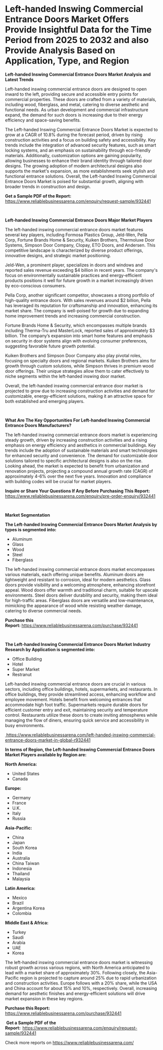 <p><h1>Left-handed Inswing Commercial Entrance Doors Market Offers Provide Insightful Data for the Time Period from 2025 to 2032 and also Provide Analysis Based on Application, Type, and Region</h1></p><p><strong>Left-handed Inswing Commercial Entrance Doors Market Analysis and Latest Trends</strong></p>
<p><p>Left-handed inswing commercial entrance doors are designed to open inward to the left, providing secure and accessible entry points for commercial properties. These doors are crafted from a variety of materials, including wood, fiberglass, and metal, catering to diverse aesthetic and functional needs. As urban development and commercial infrastructure expand, the demand for such doors is increasing due to their energy efficiency and space-saving benefits.</p><p>The Left-handed Inswing Commercial Entrance Doors Market is expected to grow at a CAGR of 10.8% during the forecast period, driven by rising construction activities and a focus on building safety and accessibility. Key trends include the integration of advanced security features, such as smart locking systems, and an emphasis on sustainability through eco-friendly materials. Additionally, customization options are gaining popularity, allowing businesses to enhance their brand identity through tailored door designs. The growing adoption of modern architectural designs also supports the market's expansion, as more establishments seek stylish and functional entrance solutions. Overall, the Left-handed Inswing Commercial Entrance Doors Market is poised for substantial growth, aligning with broader trends in construction and design.</p></p>
<p><strong>Get a Sample PDF of the Report:&nbsp;</strong> <a href="https://www.reliablebusinessarena.com/enquiry/request-sample/932441?utm_campaign=1841&utm_medium=2&utm_source=Github&utm_content=ia&utm_term=21032025&utm_id=left-handed-inswing-commercial-entrance-doors">https://www.reliablebusinessarena.com/enquiry/request-sample/932441</a></p>
<p>&nbsp;</p>
<p><strong>Left-handed Inswing Commercial Entrance Doors Major Market Players</strong></p>
<p><p>The left-handed inswing commercial entrance doors market features several key players, including Formosa Plastics Group, Jeld-Wen, Pella Corp, Fortune Brands Home & Security, Kuiken Brothers, Thermoluxe Door Systems, Simpson Door Company, Clopay, ETO Doors, and Andersen. This competitive landscape is characterized by diverse product offerings, innovative designs, and strategic market positioning.</p><p>Jeld-Wen, a prominent player, specializes in doors and windows and reported sales revenue exceeding $4 billion in recent years. The company's focus on environmentally sustainable practices and energy-efficient products positions it well for future growth in a market increasingly driven by eco-conscious consumers.</p><p>Pella Corp, another significant competitor, showcases a strong portfolio of high-quality entrance doors. With sales revenues around $2 billion, Pella has leveraged its reputation for craftsmanship and innovation, enhancing its market share. The company is well-poised for growth due to expanding home improvement trends and increasing commercial construction.</p><p>Fortune Brands Home & Security, which encompasses multiple brands including Therma-Tru and MasterLock, reported sales of approximately $3 billion. The company’s expansion into smart home features and emphasis on security in door systems align with evolving consumer preferences, suggesting favorable future growth potential.</p><p>Kuiken Brothers and Simpson Door Company also play pivotal roles, focusing on specialty doors and regional markets. Kuiken Brothers aims for growth through custom solutions, while Simpson thrives in premium wood door offerings. Their unique strategies allow them to cater effectively to niche segments within the left-handed inswing door market.</p><p>Overall, the left-handed inswing commercial entrance door market is projected to grow due to increasing construction activities and demand for customizable, energy-efficient solutions, making it an attractive space for both established and emerging players.</p></p>
<p>&nbsp;</p>
<p><strong>What Are The Key Opportunities For Left-handed Inswing Commercial Entrance Doors Manufacturers?</strong></p>
<p><p>The left-handed inswing commercial entrance doors market is experiencing steady growth, driven by increasing construction activities and a rising emphasis on energy efficiency and aesthetics in commercial buildings. Key trends include the adoption of sustainable materials and smart technologies for enhanced security and convenience. The demand for customizable door solutions tailored to specific architectural designs is also on the rise. Looking ahead, the market is expected to benefit from urbanization and renovation projects, projecting a compound annual growth rate (CAGR) of approximately 4-6% over the next five years. Innovation and compliance with building codes will be crucial for market players.</p></p>
<p><strong>Inquire or Share Your Questions If Any Before Purchasing This Report:</strong> <a href="https://www.reliablebusinessarena.com/enquiry/pre-order-enquiry/932441?utm_campaign=1841&utm_medium=2&utm_source=Github&utm_content=ia&utm_term=21032025&utm_id=left-handed-inswing-commercial-entrance-doors">https://www.reliablebusinessarena.com/enquiry/pre-order-enquiry/932441</a></p>
<p>&nbsp;</p>
<p><strong>Market Segmentation</strong></p>
<p><strong>The Left-handed Inswing Commercial Entrance Doors Market Analysis by types is segmented into:</strong></p>
<p><ul><li>Aluminum</li><li>Glass</li><li>Wood</li><li>Steel</li><li>Fiberglass</li></ul></p>
<p><p>The left-handed inswing commercial entrance doors market encompasses various materials, each offering unique benefits. Aluminum doors are lightweight and resistant to corrosion, ideal for modern aesthetics. Glass doors provide visibility and a welcoming atmosphere, enhancing storefront appeal. Wood doors offer warmth and traditional charm, suitable for upscale environments. Steel doors deliver durability and security, making them ideal for high-traffic areas. Fiberglass doors are versatile and low-maintenance, mimicking the appearance of wood while resisting weather damage, catering to diverse commercial needs.</p></p>
<p><strong>Purchase this Report:&nbsp;</strong><a href="https://www.reliablebusinessarena.com/purchase/932441?utm_campaign=1841&utm_medium=2&utm_source=Github&utm_content=ia&utm_term=21032025&utm_id=left-handed-inswing-commercial-entrance-doors">https://www.reliablebusinessarena.com/purchase/932441</a></p>
<p>&nbsp;</p>
<p><strong>The Left-handed Inswing Commercial Entrance Doors Market Industry Research by Application is segmented into:</strong></p>
<p><ul><li>Office Building</li><li>Hotel</li><li>Super Market</li><li>Restranut</li></ul></p>
<p><p>Left-handed inswing commercial entrance doors are crucial in various sectors, including office buildings, hotels, supermarkets, and restaurants. In office buildings, they provide streamlined access, enhancing workflow and employee movement. Hotels benefit from welcoming entrances that accommodate high foot traffic. Supermarkets require durable doors for efficient customer entry and exit, maintaining security and temperature control. Restaurants utilize these doors to create inviting atmospheres while managing the flow of diners, ensuring quick service and accessibility in busy environments.</p></p>
<p><a href="https://www.reliablebusinessarena.com/left-handed-inswing-commercial-entrance-doors-market-in-global-r932441?utm_campaign=1841&utm_medium=2&utm_source=Github&utm_content=ia&utm_term=21032025&utm_id=left-handed-inswing-commercial-entrance-doors">&nbsp;https://www.reliablebusinessarena.com/left-handed-inswing-commercial-entrance-doors-market-in-global-r932441</a></p>
<p><strong>In terms of Region, the Left-handed Inswing Commercial Entrance Doors Market Players available by Region are:</strong></p>
<p>
    <p> <strong> North America: </strong>
        <ul>
            <li>United States</li>
            <li>Canada</li>
        </ul>
        </p> 
    <p> <strong> Europe: </strong>
        <ul>
            <li>Germany</li>
            <li>France</li>
            <li>U.K.</li>
            <li>Italy</li>
            <li>Russia</li>
        </ul>
        </p> 
    <p> <strong> Asia-Pacific: </strong>
        <ul>
            <li>China</li>
            <li>Japan</li>
            <li>South Korea</li>
            <li>India</li>
            <li>Australia</li>
            <li>China Taiwan</li>
            <li>Indonesia</li>
            <li>Thailand</li>
            <li>Malaysia</li>
        </ul>
        </p> 
    <p> <strong> Latin America: </strong>
        <ul>
            <li>Mexico</li>
            <li>Brazil</li>
            <li>Argentina Korea</li>
            <li>Colombia</li>
        </ul>
        </p> 
    <p> <strong> Middle East & Africa: </strong>
        <ul>
            <li>Turkey</li>
            <li>Saudi</li>
            <li>Arabia</li>
            <li>UAE</li>
            <li>Korea</li>
        </ul>
    </p>
    </p>
<p><p>The left-handed inswing commercial entrance doors market is witnessing robust growth across various regions, with North America anticipated to lead with a market share of approximately 30%. Following closely, the Asia-Pacific region is projected to capture around 25% due to rapid urbanization and construction activities. Europe follows with a 20% share, while the USA and China account for about 15% and 10%, respectively. Overall, increasing demand for aesthetic finishes and energy-efficient solutions will drive market expansion in these key regions.</p></p>
<p><strong>Purchase this Report: </strong><a href="https://www.reliablebusinessarena.com/purchase/932441?utm_campaign=1841&utm_medium=2&utm_source=Github&utm_content=ia&utm_term=21032025&utm_id=left-handed-inswing-commercial-entrance-doors">https://www.reliablebusinessarena.com/purchase/932441</a></p>
<p>&nbsp;<strong>Get a Sample PDF of the Report:&nbsp;&nbsp;</strong><a href="https://www.reliablebusinessarena.com/enquiry/request-sample/932441?utm_campaign=1841&utm_medium=2&utm_source=Github&utm_content=ia&utm_term=21032025&utm_id=left-handed-inswing-commercial-entrance-doors">https://www.reliablebusinessarena.com/enquiry/request-sample/932441</a></p>
<p><strong></strong></p>
<p>Check more reports on <a href="https://www.reliablebusinessarena.com/?utm_campaign=1841&utm_medium=2&utm_source=Github&utm_content=ia&utm_term=21032025&utm_id=left-handed-inswing-commercial-entrance-doors">https://www.reliablebusinessarena.com/</a></p>